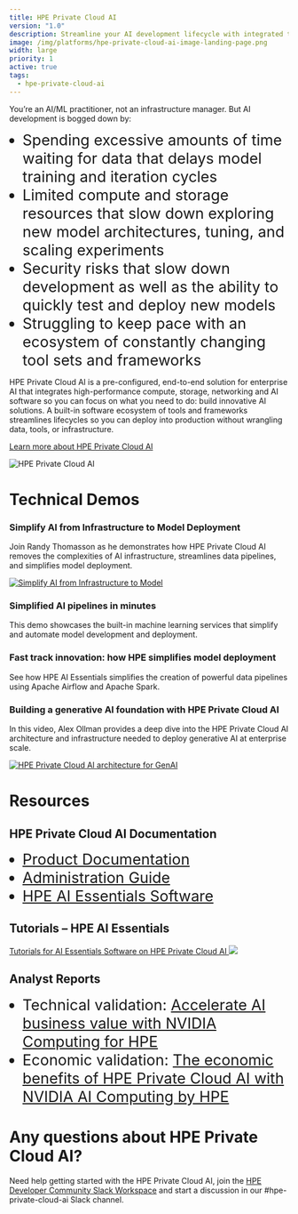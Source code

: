 ```yaml
---
title: HPE Private Cloud AI
version: "1.0"
description: Streamline your AI development lifecycle with integrated tools and resources
image: /img/platforms/hpe-private-cloud-ai-image-landing-page.png
width: large
priority: 1
active: true
tags:
  - hpe-private-cloud-ai
---
```

<style>
li {
   font-size: 27px;
   line-height: 33px;
   max-width: none;
}
</style>

You’re an AI/ML practitioner, not an infrastructure manager. But AI development is bogged down by: 

* Spending excessive amounts of time waiting for data that delays model training and iteration cycles 
* Limited compute and storage resources that slow down exploring new model architectures, tuning, and scaling experiments 
* Security risks that slow down development as well as the ability to quickly test and deploy new models  
* Struggling to keep pace with an ecosystem of constantly changing tool sets and frameworks 

HPE Private Cloud AI is a pre-configured, end-to-end solution for enterprise AI that integrates high-performance compute, storage, networking and AI software so you can focus on what you need to do: build innovative AI solutions. A built-in software ecosystem of tools and frameworks streamlines lifecycles so you can deploy into production without wrangling data, tools, or infrastructure.   

[Learn more about HPE Private Cloud AI](https://hpe.com/private-cloud-ai)

![HPE Private Cloud AI](/img/hpe-private-cloud-ai-picture1-new.jpg "HPE Private Cloud AI")

# Technical Demos

### Simplify AI from Infrastructure to Model Deployment

Join Randy Thomasson as he demonstrates how HPE Private Cloud AI removes the complexities of AI infrastructure, streamlines data pipelines, and simplifies model deployment.

<a href="https://www.brighttalk.com/webcast/19535/640132?utm_source=HPE&utm_medium=brighttalk&utm_campaign=640132" target="_blank">

![Simplify AI from Infrastructure to Model](/img/simplify-ai-from-infrastructure-to-model-deployment-500-281.png)

</a>


### Simplified AI pipelines in minutes

This demo showcases the built-in machine learning services that simplify and automate model development and deployment. 

### Fast track innovation: how HPE simplifies model deployment

See how HPE AI Essentials simplifies the creation of powerful data pipelines using Apache Airflow and Apache Spark. 

### Building a generative AI foundation with HPE Private Cloud AI

In this video, Alex Ollman provides a deep dive into the HPE Private Cloud AI architecture and infrastructure needed to deploy generative AI at enterprise scale.

[![HPE Private Cloud AI architecture for GenAI](https://img.youtube.com/vi/AIG4-O9ZVRY/hqdefault.jpg)](https://www.youtube.com/watch?v=AIG4-O9ZVRY)

# Resources

## HPE Private Cloud AI Documentation

* [Product Documentation](https://www.hpe.com/psnow/product-documentation?oid=1014847366&cc=my&lc=en&jumpid=in_pdp-psnow-docs)
* [Administration Guide](https://hpe.com/support/PCAIUserGuide)
* [HPE AI Essentials Software](https://www.hpe.com/support/AIEDocs)

## Tutorials – HPE AI Essentials

[Tutorials for AI Essentials Software on HPE Private Cloud AI ![](Github)](https://github.com/HPEEzmeral/aie-tutorials/tree/aie-1.7.0)

## Analyst Reports

* Technical validation: [Accelerate AI business value with NVIDIA Computing for HPE](https://psnow.ext.hpe.com/doc/a00146294enw) 
* Economic validation: [The economic benefits of HPE Private Cloud AI with NVIDIA AI Computing by HPE](https://www.hpe.com/psnow/doc/a00146433enw)

# Any questions about HPE Private Cloud AI?

Need help getting started with the HPE Private Cloud AI, join the [HPE Developer Community Slack Workspace](https://developer.hpe.com/slack-signup/) and start a discussion in our #hpe-private-cloud-ai Slack channel.